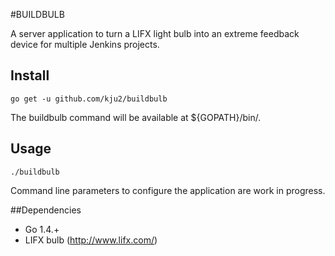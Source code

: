 #BUILDBULB

A server application to turn a LIFX light bulb into an extreme feedback device for multiple Jenkins projects.

## Install

```shell
go get -u github.com/kju2/buildbulb
```

The buildbulb command will be available at ${GOPATH}/bin/.

## Usage

```shell
./buildbulb 
```

Command line parameters to configure the application are work in progress.

##Dependencies

- Go 1.4.+
- LIFX bulb (http://www.lifx.com/)

